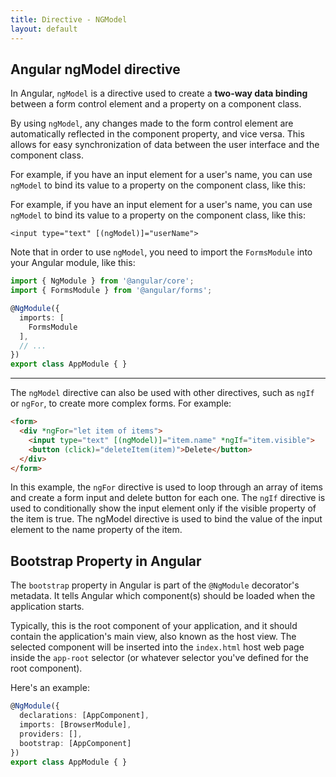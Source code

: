 ```yaml
---
title: Directive - NGModel
layout: default
---
```

## Angular ngModel directive

In Angular, `ngModel` is a directive used to create a **two-way data binding** between a form control element and a property on a component class. 

By using `ngModel`, any changes made to the form control element are automatically reflected in the component property, and vice versa. This allows for easy synchronization of data between the user interface and the component class.

For example, if you have an input element for a user's name, you can use `ngModel` to bind its value to a property on the component class, like this:


For example, if you have an input element for a user's name, you can use `ngModel` to bind its value to a property on the component class, like this:

    <input type="text" [(ngModel)]="userName">

Note that in order to use `ngModel`, you need to import the `FormsModule` into your Angular module, like this:

```typescript
import { NgModule } from '@angular/core';
import { FormsModule } from '@angular/forms';

@NgModule({
  imports: [
    FormsModule
  ],
  // ...
})
export class AppModule { }
```
---    

The `ngModel` directive can also be used with other directives, such as `ngIf` or `ngFor`, to create more complex forms. For example:

```html
<form>
  <div *ngFor="let item of items">
    <input type="text" [(ngModel)]="item.name" *ngIf="item.visible">
    <button (click)="deleteItem(item)">Delete</button>
  </div>
</form>
```

In this example, the `ngFor` directive is used to loop through an array of items and create a form input and delete button for each one. The `ngIf` directive is used to conditionally show the input element only if the visible property of the item is true. The ngModel directive is used to bind the value of the input element to the name property of the item.


## Bootstrap Property in Angular

The `bootstrap` property in Angular is part of the `@NgModule` decorator's metadata. It tells Angular which component(s) should be loaded when the application starts. 

Typically, this is the root component of your application, and it should contain the application's main view, also known as the host view. The selected component will be inserted into the `index.html` host web page inside the `app-root` selector (or whatever selector you've defined for the root component).

Here's an example:

```typescript
@NgModule({
  declarations: [AppComponent],
  imports: [BrowserModule],
  providers: [],
  bootstrap: [AppComponent]
})
export class AppModule { }